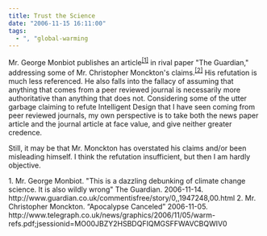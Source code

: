 ```yaml
---
title: Trust the Science
date: "2006-11-15 16:11:00"
tags:
  - ", "global-warming
---
```

Mr. George Monbiot publishes an article<sup>[\[1\]][ref1]</sup> in rival paper "The Guardian," addressing some of Mr. Christopher Monckton's claims.<sup>[\[2\]][ref3]</sup>  His refutation is much less referenced.  He also falls into the fallacy of assuming that anything that comes from a peer reviewed journal is necessarily more authoritative than anything that does not.  Considering some of the utter garbage claiming to refute Intelligent Design that I have seen coming from peer reviewed journals, my own perspective is to take both the news paper article and the journal article at face value, and give neither greater credence.

Still, it may be that Mr. Monckton has overstated his claims and/or been misleading himself.  I think the refutation insufficient, but then I am hardly objective.

<div markdown="1" class="postrefs">
1.  Mr. George Monbiot.  "This is a dazzling debunking of climate change science. It is also wildly wrong"  The Guardian.  2006-11-14.  http://www.guardian.co.uk/commentisfree/story/0,,1947248,00.html
2.  Mr. Christopher Monckton. “Apocalypse Canceled” 2006-11-05. http://www.telegraph.co.uk/news/graphics/2006/11/05/warm-refs.pdf;jsessionid=MO00JBZY2HSBDQFIQMGSFFWAVCBQWIV0
</div>

[ref3]: http://www.telegraph.co.uk/news/graphics/2006/11/05/warm-refs.pdf "Apocalypse Canceled"
[ref1]: http://www.guardian.co.uk/commentisfree/story/0,,1947248,00.html "This is a dazzling debunking of climate change science. It is also wildly wrong"


